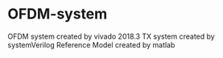 # OFDM-system
OFDM system created by vivado 2018.3
TX system created by systemVerilog 
Reference Model created by matlab
